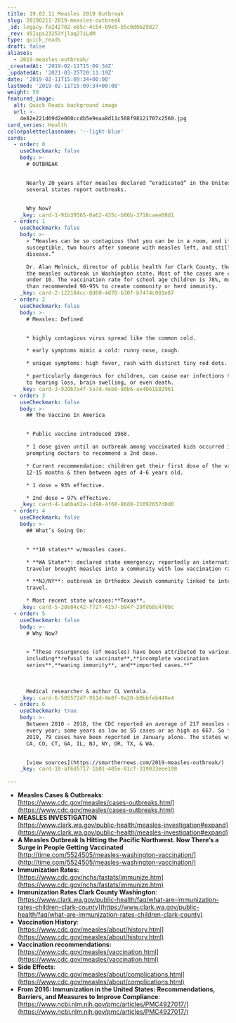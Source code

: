 ```yaml
---
title: 19.02.11 Measles 2019 Outbreak
slug: 20190211-2019-measles-outbreak
_id: legacy-fa242702-e85c-4c54-b9e5-b5c0d0b29827
_rev: 45Isps23253Yjlaq27iLdM
type: quick_reads
draft: false
aliases:
  - 2019-measles-outbreak/
_createdAt: '2019-02-11T15:09:34Z'
_updatedAt: '2021-03-25T20:11:19Z'
date: '2019-02-11T15:09:34+00:00'
lastmod: '2019-02-11T15:09:34+00:00'
weight: 50
featured_image:
  alt: Quick Reads background image
  url: >-
    4e82e221d69d2e060ccdb5e9eaa8d11c508f98121707x2560.jpg
card_series: Health
colorpaletteclassname: '--light-blue'
cards:
  - order: 0
    useCheckmark: false
    body: >-
      # OUTBREAK


      Nearly 20 years after measles declared “eradicated” in the United States,
      several states report outbreaks.


      Why Now?
    _key: card-1-91b39565-0a62-435c-b86b-3718caee08d1
  - order: 1
    useCheckmark: false
    body: >-
      > “Measles can be so contagious that you can be in a room, and if you’re
      susceptible, two hours after someone with measles left, and still get the
      disease.”  

      Dr. Alan Melnick, director of public health for Clark County, the site of
      the measles outbreak in Washington state. Most of the cases are children
      under 10. The vaccination rate for school age children is 78%, much lower
      than recommended 90-95% to create community or herd immunity.
    _key: card-2-122104cc-8d60-4d70-b30f-b74f4c001e87
  - order: 2
    useCheckmark: false
    body: >-
      # Measles: Defined


      * highly contagious virus spread like the common cold.

      * early symptoms mimic a cold: runny nose, cough.

      * unique symptoms: high fever, rash with distinct tiny red dots.

      * particularly dangerous for children, can cause ear infections that lead
      to hearing loss, brain swelling, or even death.
    _key: card-3-920b7a4f-5a7d-4eb0-80b6-ae4061582961
  - order: 3
    useCheckmark: false
    body: >-
      ## The Vaccine In America


      * Public vaccine introduced 1968.

      * 1 dose given until an outbreak among vaccinated kids occurred in 1989,
      prompting doctors to recommend a 2nd dose.

      * Current recommendation: children get their first dose of the vaccine at
      12-15 months & then between ages of 4-6 years old.

      * 1 dose = 93% effective.

      * 2nd dose = 97% effective.
    _key: card-4-1a6ba02a-1d98-4f68-86d8-21092657d0d0
  - order: 4
    useCheckmark: false
    body: >-
      ## What’s Going On:


      * **10 states** w/measles cases.

      * **WA State**: declared state emergency; reportedly an international
      traveler brought measles into a community with low vaccination rates.

      * **NJ/NY**: outbreak in Orthodox Jewish community linked to international
      travel.

      * Most recent state w/cases:**Texas**.
    _key: card-5-28e04c42-f72f-4157-b847-29fd68c4700c
  - order: 5
    useCheckmark: false
    body: >-
      # Why Now?


      > “These resurgences (of measles) have been attributed to various causes,
      including**refusal to vaccinate**,**incomplete vaccination
      series**,**waning immunity**, and**imported cases.**“  
        
        
        
      Medical researcher & author CL Ventola.
    _key: card-6-505572d7-951d-4e8f-9a20-b0bbfeb449e4
  - order: 6
    useCheckmark: true
    body: >-
      Between 2010 - 2018, the CDC reported an average of 217 measles cases
      every year; some years as low as 55 cases or as high as 667. So far in
      2019, 79 cases have been reported in January alone. The states with cases:
      CA, CO, CT, GA, IL, NJ, NY, OR, TX, & WA.


      [view sources](https://smarthernews.com/2019-measles-outbreak/)
    _key: card-10-af6d5717-1b01-405e-81cf-319033eee198

---
```

* **Measles Cases & Outbreaks**:  
[https://www.cdc.gov/measles/cases-outbreaks.html](https://www.cdc.gov/measles/cases-outbreaks.html)
* **MEASLES INVESTIGATION**  
[https://www.clark.wa.gov/public-health/measles-investigation#expand](https://www.clark.wa.gov/public-health/measles-investigation#expand)
* **A Measles Outbreak Is Hitting the Pacific Northwest. Now There’s a Surge in People Getting Vaccinated**  
[http://time.com/5524505/measles-washington-vaccination/](http://time.com/5524505/measles-washington-vaccination/)
* **Immunization Rates:**  
[https://www.cdc.gov/nchs/fastats/immunize.htm](https://www.cdc.gov/nchs/fastats/immunize.htm)
* **Immunization Rates Clark County Washington**:  
[https://www.clark.wa.gov/public-health/faq/what-are-immunization-rates-children-clark-county](https://www.clark.wa.gov/public-health/faq/what-are-immunization-rates-children-clark-county)
* **Vaccination History**:  
[https://www.cdc.gov/measles/about/history.html](https://www.cdc.gov/measles/about/history.html)
* **Vaccination recommendations:**  
[https://www.cdc.gov/measles/vaccination.html](https://www.cdc.gov/measles/vaccination.html)
* **Side Effects**:  
[https://www.cdc.gov/measles/about/complications.html](https://www.cdc.gov/measles/about/complications.html)
* **From 2016: Immunization in the United States: Recommendations, Barriers, and Measures to Improve Compliance**:  
[https://www.ncbi.nlm.nih.gov/pmc/articles/PMC4927017/](https://www.ncbi.nlm.nih.gov/pmc/articles/PMC4927017/)